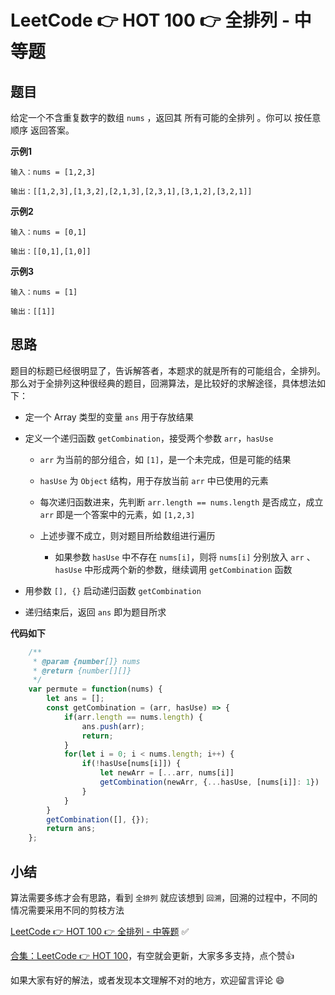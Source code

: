 # LeetCode 👉 HOT 100 👉 全排列 - 中等题

## 题目

给定一个不含重复数字的数组 `nums` ，返回其 所有可能的全排列 。你可以 按任意顺序 返回答案。

**示例1**

    输入：nums = [1,2,3]

    输出：[[1,2,3],[1,3,2],[2,1,3],[2,3,1],[3,1,2],[3,2,1]]

**示例2**

    输入：nums = [0,1]

    输出：[[0,1],[1,0]]

**示例3**

    输入：nums = [1]

    输出：[[1]]

## 思路

题目的标题已经很明显了，告诉解答者，本题求的就是所有的可能组合，全排列。那么对于全排列这种很经典的题目，回溯算法，是比较好的求解途径，具体想法如下：

- 定一个 Array 类型的变量 `ans` 用于存放结果

- 定义一个递归函数 `getCombination`，接受两个参数 `arr`，`hasUse`

    - `arr` 为当前的部分组合，如 `[1]`，是一个未完成，但是可能的结果

    - `hasUse` 为 `Object` 结构，用于存放当前 `arr` 中已使用的元素

    - 每次递归函数进来，先判断 `arr.length == nums.length` 是否成立，成立 `arr` 即是一个答案中的元素，如 `[1,2,3]`

    - 上述步骤不成立，则对题目所给数组进行遍历

        - 如果参数 `hasUse` 中不存在 `nums[i]`，则将 `nums[i]` 分别放入 `arr` 、`hasUse` 中形成两个新的参数，继续调用 `getCombination` 函数

- 用参数 `[], {}` 启动递归函数 `getCombination`

- 递归结束后，返回 `ans` 即为题目所求

**代码如下**

```js
    /**
     * @param {number[]} nums
     * @return {number[][]}
     */
    var permute = function(nums) {
        let ans = [];
        const getCombination = (arr, hasUse) => {
            if(arr.length == nums.length) {
                ans.push(arr);
                return;
            }
            for(let i = 0; i < nums.length; i++) {
                if(!hasUse[nums[i]]) {
                    let newArr = [...arr, nums[i]]
                    getCombination(newArr, {...hasUse, [nums[i]]: 1})
                }
            }
        }
        getCombination([], {});
        return ans;
    };
```

## 小结

算法需要多练才会有思路，看到 `全排列` 就应该想到 `回溯`，回溯的过程中，不同的情况需要采用不同的剪枝方法


[LeetCode 👉 HOT 100 👉 全排列 - 中等题](https://leetcode-cn.com/problems/permutations/) ✅


[合集：LeetCode 👉 HOT 100](https://juejin.cn/column/7029946677398077476)，有空就会更新，大家多多支持，点个赞👍

如果大家有好的解法，或者发现本文理解不对的地方，欢迎留言评论 😄